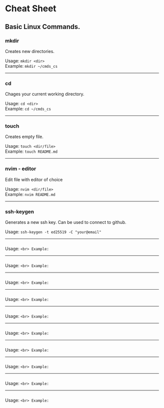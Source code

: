 # Cheat Sheet

## Basic Linux Commands.

### mkdir

Creates new directories.

Usage:   `mkdir <dir>` <br>
Example: `mkdir ~/cmds_cs` 

---

### cd

Chages your current working directory.

Usage:   `cd <dir>` <br>
Example: `cd ~/cmds_cs`

---

### touch

Creates empty file.

Usage: `touch <dir/file>` <br>
Example: `touch README.md`

---

### nvim - editor 

Edit file with editor of choice

Usage:   `nvim <dir/file>` <br>
Example: `nvim README.md`

---

### ssh-keygen

Generates a new ssh key. Can be used to connect to github.

Usage:   `ssh-keygen -t ed25519 -C "your@email"` <br>

---

### 



Usage:   `` <br>
Example: ``

---

### 



Usage:   `` <br>
Example: ``

---

### 



Usage:   `` <br>
Example: ``

---

### 



Usage:   `` <br>
Example: ``

---

### 



Usage:   `` <br>
Example: ``

---

### 



Usage:   `` <br>
Example: ``

---

### 



Usage:   `` <br>
Example: ``

---

### 



Usage:   `` <br>
Example: ``

---

### 



Usage:   `` <br>
Example: ``

---

### 



Usage:   `` <br>
Example: ``
